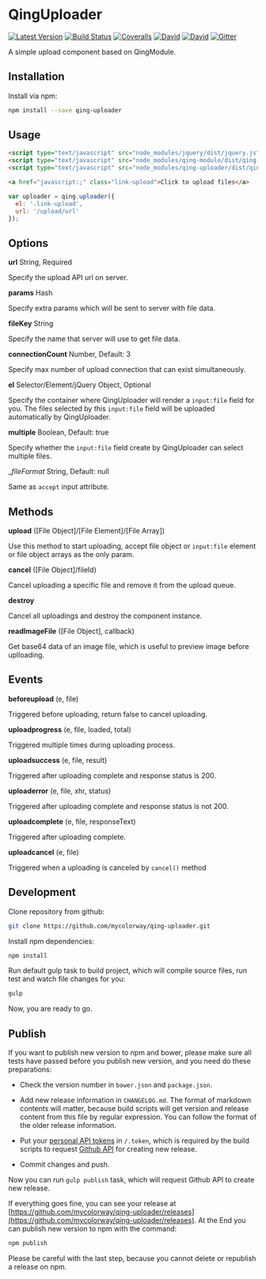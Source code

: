 QingUploader
=============

[![Latest Version](https://img.shields.io/npm/v/qing-uploader.svg)](https://www.npmjs.com/package/qing-uploader)
[![Build Status](https://img.shields.io/travis/mycolorway/qing-uploader.svg)](https://travis-ci.org/mycolorway/qing-uploader)
[![Coveralls](https://img.shields.io/coveralls/mycolorway/qing-uploader.svg)](https://coveralls.io/github/mycolorway/qing-uploader)
[![David](https://img.shields.io/david/mycolorway/qing-uploader.svg)](https://david-dm.org/mycolorway/qing-uploader)
[![David](https://img.shields.io/david/dev/mycolorway/qing-uploader.svg)](https://david-dm.org/mycolorway/qing-uploader#info=devDependencies)
[![Gitter](https://img.shields.io/gitter/room/nwjs/nw.js.svg)](https://gitter.im/mycolorway/qing-uploader)


A simple upload component based on QingModule.


## Installation

Install via npm:

```bash
npm install --save qing-uploader
```

## Usage

```html
<script type="text/javascript" src="node_modules/jquery/dist/jquery.js"></script>
<script type="text/javascript" src="node_modules/qing-module/dist/qing-module.js"></script>
<script type="text/javascript" src="node_modules/qing-uploader/dist/qing-uploader.js"></script>

<a href="javascript:;" class="link-upload">Click to upload files</a>
```

```js
var uploader = qing.uploader({
  el: '.link-upload',
  url: '/upload/url'
});
```

## Options

__url__  String, Required

Specify the upload API url on server.

__params__  Hash

Specify extra params which will be sent to server with file data.

__fileKey__  String

Specify the name that server will use to get file data.

__connectionCount__  Number, Default: 3

Specify max number of upload connection that can exist simultaneously.

__el__  Selector/Element/jQuery Object, Optional

Specify the container where QingUploader will render a `input:file` field for you. The files selected by this `input:file` field will be uploaded automatically by QingUploader.

__multiple__  Boolean, Default: true

Specify whether the `input:file` field create by QingUploader can select multiple files.

__fileFormat_ String, Default: null

Same as `accept` input attribute.

## Methods

__upload__ ([File Object]/[File Element]/[File Array])

Use this method to start uploading, accept file object or `input:file` element or file object arrays as the only param.

__cancel__ ([File Object]/fileId)

Cancel uploading a specific file and remove it from the upload queue.

__destroy__

Cancel all uploadings and destroy the component instance.


__readImageFile__ ([File Object], callback)

Get base64 data of an image file, which is useful to preview image before uplloading.

## Events

__beforeupload__ (e, file)

Triggered before uploading, return false to cancel uploading.

__uploadprogress__ (e, file, loaded, total)

Triggered multiple times during uploading process.

__uploadsuccess__ (e, file, result)

Triggered after uploading complete and response status is 200.

__uploaderror__ (e, file, xhr, status)

Triggered after uploading complete and response status is not 200.

__uploadcomplete__ (e, file, responseText)

Triggered after uploading complete.

__uploadcancel__ (e, file)

Triggered when a uploading is canceled by `cancel()` method


## Development

Clone repository from github:

```bash
git clone https://github.com/mycolorway/qing-uploader.git
```

Install npm dependencies:

```bash
npm install
```

Run default gulp task to build project, which will compile source files, run test and watch file changes for you:

```bash
gulp
```

Now, you are ready to go.

## Publish

If you want to publish new version to npm and bower, please make sure all tests have passed before you publish new version, and you need do these preparations:

* Check the version number in `bower.json` and `package.json`.

* Add new release information in `CHANGELOG.md`. The format of markdown contents will matter, because build scripts will get version and release content from this file by regular expression. You can follow the format of the older release information.

* Put your [personal API tokens](https://github.com/blog/1509-personal-api-tokens) in `/.token`, which is required by the build scripts to request [Github API](https://developer.github.com/v3/) for creating new release.

* Commit changes and push.

Now you can run `gulp publish` task, which will request Github API to create new release.

If everything goes fine, you can see your release at [https://github.com/mycolorway/qing-uploader/releases](https://github.com/mycolorway/qing-uploader/releases). At the End you can publish new version to npm with the command:

```bash
npm publish
```

Please be careful with the last step, because you cannot delete or republish a release on npm.
